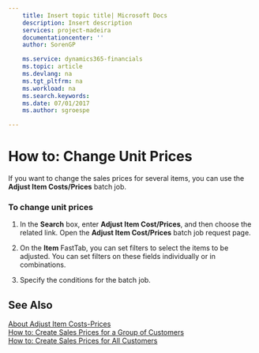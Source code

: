 ```yaml
---
    title: Insert topic title| Microsoft Docs
    description: Insert description
    services: project-madeira
    documentationcenter: ''
    author: SorenGP

    ms.service: dynamics365-financials
    ms.topic: article
    ms.devlang: na
    ms.tgt_pltfrm: na
    ms.workload: na
    ms.search.keywords:
    ms.date: 07/01/2017
    ms.author: sgroespe

---
```

# How to: Change Unit Prices
If you want to change the sales prices for several items, you can use the  **Adjust Item Costs/Prices** batch job.  
  
### To change unit prices  
  
1.  In the **Search** box, enter **Adjust Item Cost/Prices**, and then choose the related link. Open the **Adjust Item Cost/Prices** batch job request page.  
  
2.  On the **Item** FastTab, you can set filters to select the items to be adjusted. You can set filters on these fields individually or in combinations.  
  
3.  Specify the conditions for the batch job.  
  
## See Also  
 [About Adjust Item Costs-Prices](../about-adjust-item-costs-prices.md)   
 [How to: Create Sales Prices for a Group of Customers](../how-to-create-sales-prices-for-a-group-of-customers.md)   
 [How to: Create Sales Prices for All Customers](../how-to-create-sales-prices-for-all-customers.md)